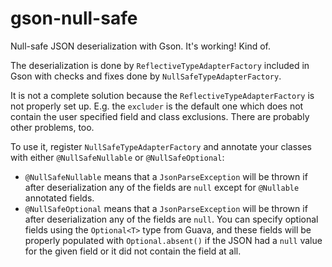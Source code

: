 gson-null-safe
==============

Null-safe JSON deserialization with Gson. It's working! Kind of.

The deserialization is done by `ReflectiveTypeAdapterFactory`
included in Gson with checks and fixes done by
`NullSafeTypeAdapterFactory`.

It is not a complete solution because the `ReflectiveTypeAdapterFactory`
is not properly set up. E.g. the `excluder` is the default one which
does not contain the user specified field and class exclusions. There
are probably other problems, too.

To use it, register `NullSafeTypeAdapterFactory` and annotate your
classes with either `@NullSafeNullable` or `@NullSafeOptional`:

- `@NullSafeNullable` means that a `JsonParseException` will be thrown if
after deserialization any of the fields are `null` except for `@Nullable`
annotated fields.
- `@NullSafeOptional` means that a `JsonParseException` will be thrown if
after deserialization any of the fields are `null`. You can specify
optional fields using the `Optional<T>` type from Guava, and these fields
will be properly populated with `Optional.absent()` if the JSON had a
`null` value for the given field or it did not contain the field at all.
